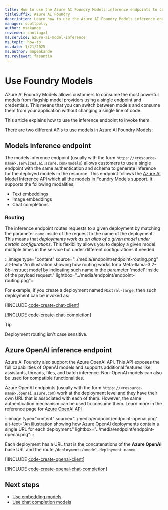 ```yaml
---
title: How to use the Azure AI Foundry Models inference endpoints to consume models
titleSuffix: Azure AI Foundry
description: Learn how to use the Azure AI Foundry Models inference endpoint to consume models
manager: scottpolly
author: msakande
reviewer: santiagxf
ms.service: azure-ai-model-inference
ms.topic: how-to
ms.date: 1/21/2025
ms.author: mopeakande
ms.reviewer: fasantia
---
```


# Use Foundry Models

Azure AI Foundry Models allows customers to consume the most powerful models from flagship model providers using a single endpoint and credentials. This means that you can switch between models and consume them from your application without changing a single line of code.

This article explains how to use the inference endpoint to invoke them.

There are two different APIs to use models in Azure AI Foundry Models:

## Models inference endpoint

The models inference endpoint (usually with the form `https://<resource-name>.services.ai.azure.com/models`) allows customers to use a single endpoint with the same authentication and schema to generate inference for the deployed models in the resource. This endpoint follows the [Azure AI Model Inference API](.././reference/reference-model-inference-api.md) which all the models in Foundry Models support. It supports the following modalities:

* Text embeddings
* Image embeddings
* Chat completions

### Routing

The inference endpoint routes requests to a given deployment by matching the parameter `name` inside of the request to the name of the deployment. This means that *deployments work as an alias of a given model under certain configurations*. This flexibility allows you to deploy a given model multiple times in the service but under different configurations if needed.

:::image type="content" source="../media/endpoint/endpoint-routing.png" alt-text="An illustration showing how routing works for a Meta-llama-3.2-8b-instruct model by indicating such name in the parameter 'model' inside of the payload request." lightbox="../media/endpoint/endpoint-routing.png":::

For example, if you create a deployment named `Mistral-large`, then such deployment can be invoked as:

[!INCLUDE [code-create-chat-client](../includes/code-create-chat-client.md)]

[!INCLUDE [code-create-chat-completion](../includes/code-create-chat-completion.md)]

> [!TIP]
> Deployment routing isn't case sensitive.


## Azure OpenAI inference endpoint

Azure AI Foundry also support the Azure OpenAI API. This API exposes the full capabilities of OpenAI models and supports additional features like assistants, threads, files, and batch inference. Non-OpenAI models can also be used for compatible functionalities.

Azure OpenAI endpoints (usually with the form `https://<resource-name>.openai.azure.com`) work at the deployment level and they have their own URL that is associated with each of them. However, the same authentication mechanism can be used to consume them. Learn more in the reference page for [Azure OpenAI API](../../../ai-services/openai/reference.md)

:::image type="content" source="../media/endpoint/endpoint-openai.png" alt-text="An illustration showing how Azure OpenAI deployments contain a single URL for each deployment." lightbox="../media/endpoint/endpoint-openai.png":::

Each deployment has a URL that is the concatenations of the **Azure OpenAI** base URL and the route `/deployments/<model-deployment-name>`.

[!INCLUDE [code-create-openai-client](../includes/code-create-openai-client.md)]

[!INCLUDE [code-create-openai-chat-completion](../includes/code-create-openai-chat-completion.md)]


## Next steps

* [Use embedding models](use-embeddings.md)
* [Use chat completion models](use-chat-completions.md)
